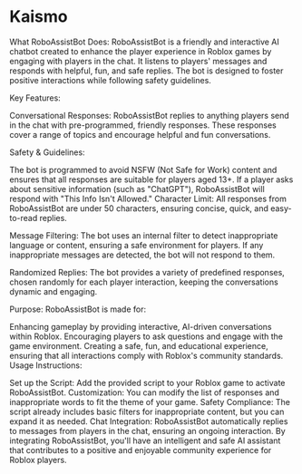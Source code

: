 # Kaismo

What RoboAssistBot Does: RoboAssistBot is a friendly and interactive AI chatbot created to enhance the player experience in Roblox games by engaging with players in the chat. It listens to players' messages and responds with helpful, fun, and safe replies. The bot is designed to foster positive interactions while following safety guidelines.

Key Features:

Conversational Responses: RoboAssistBot replies to anything players send in the chat with pre-programmed, friendly responses. These responses cover a range of topics and encourage helpful and fun conversations.

Safety & Guidelines:

The bot is programmed to avoid NSFW (Not Safe for Work) content and ensures that all responses are suitable for players aged 13+.
If a player asks about sensitive information (such as "ChatGPT"), RoboAssistBot will respond with "This Info Isn't Allowed."
Character Limit: All responses from RoboAssistBot are under 50 characters, ensuring concise, quick, and easy-to-read replies.

Message Filtering: The bot uses an internal filter to detect inappropriate language or content, ensuring a safe environment for players. If any inappropriate messages are detected, the bot will not respond to them.

Randomized Replies: The bot provides a variety of predefined responses, chosen randomly for each player interaction, keeping the conversations dynamic and engaging.

Purpose: RoboAssistBot is made for:

Enhancing gameplay by providing interactive, AI-driven conversations within Roblox.
Encouraging players to ask questions and engage with the game environment.
Creating a safe, fun, and educational experience, ensuring that all interactions comply with Roblox's community standards.
Usage Instructions:

Set up the Script: Add the provided script to your Roblox game to activate RoboAssistBot.
Customization: You can modify the list of responses and inappropriate words to fit the theme of your game.
Safety Compliance: The script already includes basic filters for inappropriate content, but you can expand it as needed.
Chat Integration: RoboAssistBot automatically replies to messages from players in the chat, ensuring an ongoing interaction.
By integrating RoboAssistBot, you'll have an intelligent and safe AI assistant that contributes to a positive and enjoyable community experience for Roblox players.



